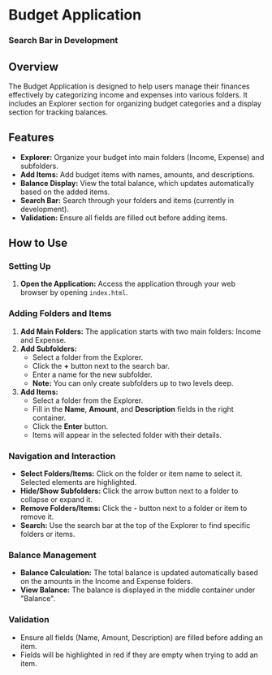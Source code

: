 # Budget Application

### **Search Bar in Development**

## Overview
The Budget Application is designed to help users manage their finances effectively by categorizing income and expenses into various folders. It includes an Explorer section for organizing budget categories and a display section for tracking balances.

## Features
- **Explorer:** Organize your budget into main folders (Income, Expense) and subfolders.
- **Add Items:** Add budget items with names, amounts, and descriptions.
- **Balance Display:** View the total balance, which updates automatically based on the added items.
- **Search Bar:** Search through your folders and items (currently in development).
- **Validation:** Ensure all fields are filled out before adding items.

## How to Use

### Setting Up
1. **Open the Application:** Access the application through your web browser by opening `index.html`.

### Adding Folders and Items
1. **Add Main Folders:** The application starts with two main folders: Income and Expense.
2. **Add Subfolders:**
   - Select a folder from the Explorer.
   - Click the **+** button next to the search bar.
   - Enter a name for the new subfolder.
   - **Note:** You can only create subfolders up to two levels deep.
3. **Add Items:**
   - Select a folder from the Explorer.
   - Fill in the **Name**, **Amount**, and **Description** fields in the right container.
   - Click the **Enter** button.
   - Items will appear in the selected folder with their details.

### Navigation and Interaction
- **Select Folders/Items:** Click on the folder or item name to select it. Selected elements are highlighted.
- **Hide/Show Subfolders:** Click the arrow button next to a folder to collapse or expand it.
- **Remove Folders/Items:** Click the **-** button next to a folder or item to remove it.
- **Search:** Use the search bar at the top of the Explorer to find specific folders or items.

### Balance Management
- **Balance Calculation:** The total balance is updated automatically based on the amounts in the Income and Expense folders.
- **View Balance:** The balance is displayed in the middle container under "Balance".

### Validation
- Ensure all fields (Name, Amount, Description) are filled before adding an item.
- Fields will be highlighted in red if they are empty when trying to add an item.